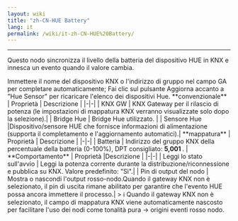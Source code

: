 ```yaml
---
layout: wiki
title: "zh-CN-HUE Battery"
lang: it
permalink: /wiki/it-zh-CN-HUE%20Battery/
---
```

---
<p> Questo nodo sincronizza il livello della batteria del dispositivo HUE in KNX e innesca un evento quando il valore cambia.</p>
Immettere il nome del dispositivo KNX o l'indirizzo di gruppo nel campo GA per completare automaticamente; Fai clic sul pulsante Aggiorna accanto a "Hue Sensor" per ricaricare l'elenco dei dispositivi Hue.
**convenzionale**
| Proprietà | Descrizione |
|-|-|
| KNX GW | KNX Gateway per il rilascio di potenza (le impostazioni di mappatura KNX verranno visualizzate solo dopo la selezione).|
| Bridge Hue | Bridge Hue utilizzato. |
| Sensore Hue |Dispositivo/sensore HUE che fornisce informazioni di alimentazione (supporta il completamento e l'aggiornamento automatici).|
**mappatura**
| Proprietà | Descrizione |
|-|-|
| Batteria | Indirizzo del gruppo KNX della percentuale della batteria (0-100%), DPT consigliato: <b> 5,001 </b>. |
**Comportamento**
| Proprietà |Descrizione |
|-|-|
| Leggi lo stato sull'avvio | Leggi la potenza corrente durante la distribuzione/riconnessione e pubblica su KNX. Valore predefinito: "Sì".|
| Pin di output del nodo | Mostra o nascondi l'output rosso-nodo.Quando il gateway KNX non è selezionato, il pin di uscita rimane abilitato per garantire che l'evento HUE possa ancora immettere il processo.|
> ℹ️ Quando il gateway KNX non è selezionato, il campo di mappatura KNX viene automaticamente nascosto per facilitare l'uso dei nodi come tonalità pura → origini eventi rosso nodo.
